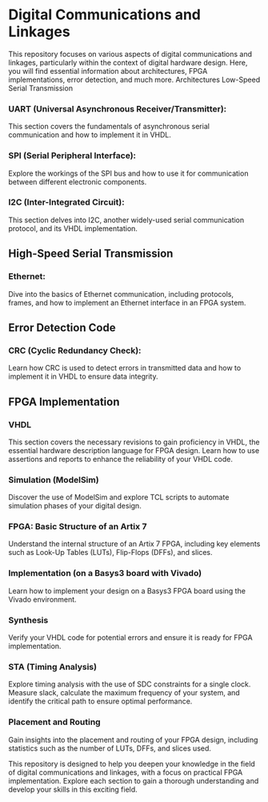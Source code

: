 # Digital Communications and Linkages

This repository focuses on various aspects of digital communications and linkages, particularly within the context of digital hardware design. Here, you will find essential information about architectures, FPGA implementations, error detection, and much more.
Architectures
Low-Speed Serial Transmission

### UART (Universal Asynchronous Receiver/Transmitter): 
This section covers the fundamentals of asynchronous serial communication and how to implement it in VHDL.
### SPI (Serial Peripheral Interface): 
Explore the workings of the SPI bus and how to use it for communication between different electronic components.
### I2C (Inter-Integrated Circuit): 
This section delves into I2C, another widely-used serial communication protocol, and its VHDL implementation.

## High-Speed Serial Transmission

### Ethernet: 
Dive into the basics of Ethernet communication, including protocols, frames, and how to implement an Ethernet interface in an FPGA system.

## Error Detection Code

### CRC (Cyclic Redundancy Check): 
Learn how CRC is used to detect errors in transmitted data and how to implement it in VHDL to ensure data integrity.

## FPGA Implementation
### VHDL
This section covers the necessary revisions to gain proficiency in VHDL, the essential hardware description language for FPGA design.
Learn how to use assertions and reports to enhance the reliability of your VHDL code.

### Simulation (ModelSim)
Discover the use of ModelSim and explore TCL scripts to automate simulation phases of your digital design.

### FPGA: Basic Structure of an Artix 7
Understand the internal structure of an Artix 7 FPGA, including key elements such as Look-Up Tables (LUTs), Flip-Flops (DFFs), and slices.

### Implementation (on a Basys3 board with Vivado)
Learn how to implement your design on a Basys3 FPGA board using the Vivado environment.

### Synthesis
Verify your VHDL code for potential errors and ensure it is ready for FPGA implementation.

### STA (Timing Analysis)
Explore timing analysis with the use of SDC constraints for a single clock.
Measure slack, calculate the maximum frequency of your system, and identify the critical path to ensure optimal performance.

### Placement and Routing
Gain insights into the placement and routing of your FPGA design, including statistics such as the number of LUTs, DFFs, and slices used.

This repository is designed to help you deepen your knowledge in the field of digital communications and linkages, with a focus on practical FPGA implementation. Explore each section to gain a thorough understanding and develop your skills in this exciting field.